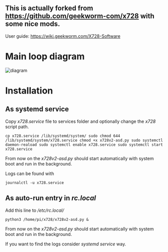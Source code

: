 ## This is actually forked from https://github.com/geekworm-com/x728 with some nice mods.

User guide: https://wiki.geekworm.com/X728-Software

# Main loop diagram

![diagram](http://www.plantuml.com/plantuml/proxy?cache=no&src=https://raw.githubusercontent.com/majki09/x728/master/diagram_main_loop.puml)

# Installation
## As systemd service
Copy *x728.service* file to services folder and optionally change the *x728* script path.

`
cp x728.service /lib/systemd/system/
sudo chmod 644 /lib/systemd/system/x728.service
chmod +x x728v2-asd.py
sudo systemctl daemon-reaload
sudo systemctl enable x728.service
sudo systemctl start x728.service
`

From now on the *x728v2-asd.py* should start automatically with system boot and run in the background.

Logs can be found with

`
journalctl -u x728.service
`

## As auto-run entry in *rc.local*
Add this line to */etc/rc.local/*

`
python3 /home/pi/x728/x728v2-asd.py &
`

From now on the *x728v2-asd.py* should start automatically with system boot and run in the background.

If you want to find the logs consider *systemd service* way.

